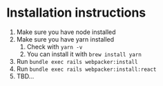 # Installation instructions

1. Make sure you have node installed
2. Make sure you have yarn installed
	1. Check with `yarn -v`
	2. You can install it with `brew install yarn`
3. Run `bundle exec rails webpacker:install`
4. Run `bundle exec rails webpacker:install:react`
5. TBD...